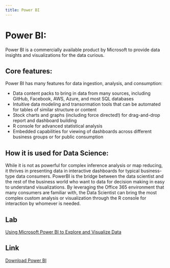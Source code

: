 ```yaml
---
title: Power BI
---
```

# Power BI:
Power BI is a commercially available product by Microsoft to provide data insights and visualizations for the data curious. 

## Core features:
Power BI has many features for data ingestion, analysis, and consumption:
 * Data content packs to bring in data from many sources, including GitHub, Facebook, AWS, Azure, and most SQL databases
 * Intuitive data modeling and transormation tools that can be automated for tables of similar structure or content
 * Stock charts and graphs (including force directed!) for drag-and-drop report and dashboard building
 * R console for advanced statistical analysis
 * Embedded capabilities for viewing of dashboards across different business groups or for public consumption
 
## How it is used for Data Science: 
While it is not as powerful for complex inference analysis or map reducing, it thrives in presenting data in interactive dashboards for typical business-type data consumers. PowerBI is the bridge between the data scientist and the rest of the business world who want to data for decision making in easy to understand visualizations. By leveraging the Office 365 environment that many consumers are familiar with, the Data Scientist can bring the most complex custom analysis or visualization through the R console for interaction by whomever is needed.

## Lab

<a href="https://github.com/Microsoft/computerscience/blob/master/Labs/Big%20Data%20and%20Analytics/Power%20BI/Power%20BI.md">Using Microsoft Power BI to Explore and Visualize Data</a>

## Link

[Download Power BI](https://powerbi.microsoft.com/en-us/ "Power BI Homepage")
